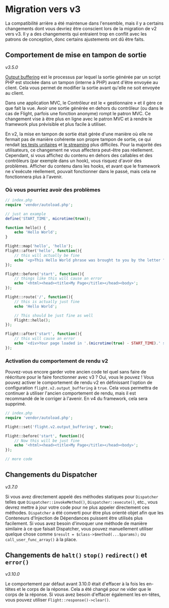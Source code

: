 # Migration vers v3

La compatibilité arrière a été maintenue dans l'ensemble, mais il y a certains changements dont vous devriez être conscient lors de la migration de v2 vers v3. Il y a des changements qui entraient trop en conflit avec les patrons de conception, donc certains ajustements ont dû être faits.

## Comportement de mise en tampon de sortie

_v3.5.0_

[Output buffering](https://stackoverflow.com/questions/2832010/what-is-output-buffering-in-php) est le processus par lequel la sortie générée par un script PHP est stockée dans un tampon (interne à PHP) avant d'être envoyée au client. Cela vous permet de modifier la sortie avant qu'elle ne soit envoyée au client.

Dans une application MVC, le Contrôleur est le « gestionnaire » et il gère ce que fait la vue. Avoir une sortie générée en dehors du contrôleur (ou dans le cas de Flight, parfois une fonction anonyme) rompt le patron MVC. Ce changement vise à être plus en ligne avec le patron MVC et à rendre le framework plus prévisible et plus facile à utiliser.

En v2, la mise en tampon de sortie était gérée d'une manière où elle ne fermait pas de manière cohérente son propre tampon de sortie, ce qui rendait [les tests unitaires](https://github.com/flightphp/core/pull/545/files#diff-eb93da0a3473574fba94c3c4160ce68e20028e30b267875ab0792ade0b0539a0R42) et [le streaming](https://github.com/flightphp/core/issues/413) plus difficiles. Pour la majorité des utilisateurs, ce changement ne vous affectera peut-être pas réellement. Cependant, si vous affichez du contenu en dehors des callables et des contrôleurs (par exemple dans un hook), vous risquez d'avoir des problèmes. Afficher du contenu dans les hooks, et avant que le framework ne s'exécute réellement, pouvait fonctionner dans le passé, mais cela ne fonctionnera plus à l'avenir.

### Où vous pourriez avoir des problèmes
```php
// index.php
require 'vendor/autoload.php';

// just an example
define('START_TIME', microtime(true));

function hello() {
	echo 'Hello World';
}

Flight::map('hello', 'hello');
Flight::after('hello', function(){
	// this will actually be fine
	echo '<p>This Hello World phrase was brought to you by the letter "H"</p>';
});

Flight::before('start', function(){
	// things like this will cause an error
	echo '<html><head><title>My Page</title></head><body>';
});

Flight::route('/', function(){
	// this is actually just fine
	echo 'Hello World';

	// This should be just fine as well
	Flight::hello();
});

Flight::after('start', function(){
	// this will cause an error
	echo '<div>Your page loaded in '.(microtime(true) - START_TIME).' seconds</div></body></html>';
});
```

### Activation du comportement de rendu v2

Pouvez-vous encore garder votre ancien code tel quel sans faire de réécriture pour le faire fonctionner avec v3 ? Oui, vous le pouvez ! Vous pouvez activer le comportement de rendu v2 en définissant l'option de configuration `flight.v2.output_buffering` à `true`. Cela vous permettra de continuer à utiliser l'ancien comportement de rendu, mais il est recommandé de le corriger à l'avenir. En v4 du framework, cela sera supprimé.

```php
// index.php
require 'vendor/autoload.php';

Flight::set('flight.v2.output_buffering', true);

Flight::before('start', function(){
	// Now this will be just fine
	echo '<html><head><title>My Page</title></head><body>';
});

// more code 
```

## Changements du Dispatcher

_v3.7.0_

Si vous avez directement appelé des méthodes statiques pour `Dispatcher` telles que `Dispatcher::invokeMethod()`, `Dispatcher::execute()`, etc., vous devrez mettre à jour votre code pour ne plus appeler directement ces méthodes. `Dispatcher` a été converti pour être plus orienté objet afin que les Conteneurs d'Injection de Dépendances puissent être utilisés plus facilement. Si vous avez besoin d'invoquer une méthode de manière similaire à ce que faisait Dispatcher, vous pouvez manuellement utiliser quelque chose comme `$result = $class->$method(...$params);` ou `call_user_func_array()` à la place.

## Changements de `halt()` `stop()` `redirect()` et `error()`

_v3.10.0_

Le comportement par défaut avant 3.10.0 était d'effacer à la fois les en-têtes et le corps de la réponse. Cela a été changé pour ne vider que le corps de la réponse. Si vous avez besoin d'effacer également les en-têtes, vous pouvez utiliser `Flight::response()->clear()`.